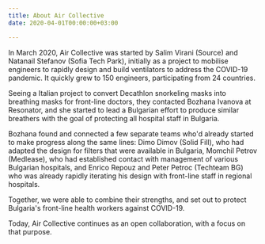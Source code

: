 ```yaml
---
title: About Air Collective
date: 2020-04-01T00:00:00+03:00

---
```

In March 2020, Air Collective was started by Salim Virani (Source) and Natanail Stefanov (Sofia Tech Park), initially as a project to mobilise engineers to rapidly design and build ventilators to address the COVID-19 pandemic.  It quickly grew to 150 engineers, participating from 24 countries.

Seeing a Italian project to convert Decathlon snorkeling masks into breathing masks for front-line doctors, they contacted Bozhana Ivanova at Resonator, and she started to lead a Bulgarian effort to produce similar breathers with the goal of protecting all hospital staff in Bulgaria.

Bozhana found and connected a few separate teams who'd already started to make progress along the same lines: Dimo Dimov (Solid Fill), who had adapted the design for filters that were available in Bulgaria, Momchil Petrov (Medlease), who had established contact with management of various Bulgarian hospitals, and Enrico Repouz and Peter Petroc (Techteam BG) who was already rapidly iterating his design with front-line staff in regional hospitals.  

Together, we were able to combine their strengths, and set out to protect Bulgaria's front-line health workers against COVID-19.

Today, Air Collective continues as an open collaboration, with a focus on that purpose.